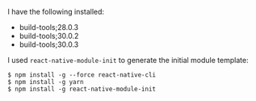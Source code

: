 
I have the following installed:
  - build-tools;28.0.3
  - build-tools;30.0.2
  - build-tools;30.0.3

I used `react-native-module-init` to generate the initial module template:
```
$ npm install -g --force react-native-cli
$ npm install -g yarn
$ npm install -g react-native-module-init
```
